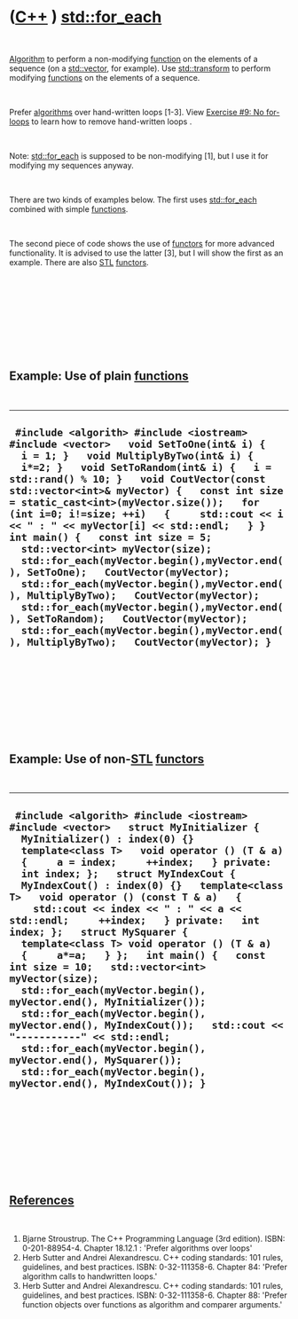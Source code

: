 
 

 

 

 

 

([C++](Cpp.md) ) [std::for\_each](CppFor_each.md)
===================================================

 

[Algorithm](CppAlgorithm.md) to perform a non-modifying
[function](CppFunction.md) on the elements of a sequence (on a
[std::vector](CppVector.md), for example). Use
[std::transform](CppTransform.md) to perform modifying
[functions](CppFunction.md) on the elements of a sequence.

 

Prefer [algorithms](CppAlgorithm.md) over hand-written loops \[1-3\].
View [Exercise \#9: No for-loops](CppExerciseNoForLoops.md) to learn
how to remove hand-written loops .

 

Note: [std::for\_each](CppFor_each.md) is supposed to be non-modifying
\[1\], but I use it for modifying my sequences anyway.

 

There are two kinds of examples below. The first uses
[std::for\_each](CppFor_each.md) combined with simple
[functions](CppFunction.md).

 

The second piece of code shows the use of [functors](CppFunctor.md) for
more advanced functionality. It is advised to use the latter \[3\], but
I will show the first as an example. There are also [STL](CppStl.md)
[functors](CppFunctor.md).

 

 

 

 

 

Example: Use of plain [functions](CppFunction.md)
--------------------------------------------------

 

  ------------------------------------------------------------------------------------------------------------------------------------------------------------------------------------------------------------------------------------------------------------------------------------------------------------------------------------------------------------------------------------------------------------------------------------------------------------------------------------------------------------------------------------------------------------------------------------------------------------------------------------------------------------------------------------------------------------------------------------------------------------------------------------------------------------------------------------------------------
  ` #include <algorith> #include <iostream> #include <vector>   void SetToOne(int& i) {   i = 1; }   void MultiplyByTwo(int& i) {   i*=2; }   void SetToRandom(int& i) {   i = std::rand() % 10; }   void CoutVector(const std::vector<int>& myVector) {   const int size = static_cast<int>(myVector.size());   for (int i=0; i!=size; ++i)   {     std::cout << i << " : " << myVector[i] << std::endl;   } }  int main() {   const int size = 5;   std::vector<int> myVector(size);   std::for_each(myVector.begin(),myVector.end(), SetToOne);   CoutVector(myVector);   std::for_each(myVector.begin(),myVector.end(), MultiplyByTwo);   CoutVector(myVector);   std::for_each(myVector.begin(),myVector.end(), SetToRandom);   CoutVector(myVector);   std::for_each(myVector.begin(),myVector.end(), MultiplyByTwo);   CoutVector(myVector); }`
  ------------------------------------------------------------------------------------------------------------------------------------------------------------------------------------------------------------------------------------------------------------------------------------------------------------------------------------------------------------------------------------------------------------------------------------------------------------------------------------------------------------------------------------------------------------------------------------------------------------------------------------------------------------------------------------------------------------------------------------------------------------------------------------------------------------------------------------------------------

 

 

 

 

 

Example: Use of non-[STL](CppStl.md) [functors](CppFunctor.md)
----------------------------------------------------------------

 

  -----------------------------------------------------------------------------------------------------------------------------------------------------------------------------------------------------------------------------------------------------------------------------------------------------------------------------------------------------------------------------------------------------------------------------------------------------------------------------------------------------------------------------------------------------------------------------------------------------------------------------------------------------------------------------------------------------------------------------------------------------------------------------------------------------------------------------------------------------------------------------------------------------------------------------------
  ` #include <algorith> #include <iostream> #include <vector>   struct MyInitializer {   MyInitializer() : index(0) {}   template<class T>   void operator () (T & a)   {     a = index;     ++index;   } private:   int index; };   struct MyIndexCout {   MyIndexCout() : index(0) {}   template<class T>   void operator () (const T & a)   {     std::cout << index << " : " << a << std::endl;     ++index;   } private:   int index; };   struct MySquarer {   template<class T> void operator () (T & a)   {     a*=a;   } };   int main() {   const int size = 10;   std::vector<int> myVector(size);   std::for_each(myVector.begin(), myVector.end(), MyInitializer());   std::for_each(myVector.begin(), myVector.end(), MyIndexCout());   std::cout << "-----------" << std::endl;   std::for_each(myVector.begin(), myVector.end(), MySquarer());   std::for_each(myVector.begin(), myVector.end(), MyIndexCout()); }`
  -----------------------------------------------------------------------------------------------------------------------------------------------------------------------------------------------------------------------------------------------------------------------------------------------------------------------------------------------------------------------------------------------------------------------------------------------------------------------------------------------------------------------------------------------------------------------------------------------------------------------------------------------------------------------------------------------------------------------------------------------------------------------------------------------------------------------------------------------------------------------------------------------------------------------------------

 

 

 

 

 

[References](CppReferences.md)
-------------------------------

 

1.  Bjarne Stroustrup. The C++ Programming Language (3rd edition).
    ISBN: 0-201-88954-4. Chapter 18.12.1 : 'Prefer algorithms over
    loops'
2.  Herb Sutter and Andrei Alexandrescu. C++ coding standards: 101
    rules, guidelines, and best practices. ISBN: 0-32-111358-6. Chapter
    84: 'Prefer algorithm calls to handwritten loops.'
3.  Herb Sutter and Andrei Alexandrescu. C++ coding standards: 101
    rules, guidelines, and best practices. ISBN: 0-32-111358-6. Chapter
    88: 'Prefer function objects over functions as algorithm and
    comparer arguments.'

 

 

 

 

 

 

